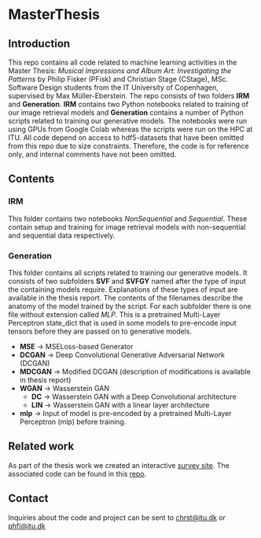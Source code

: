 # MasterThesis

## Introduction
This repo contains all code related to machine learning activities in the Master Thesis: _Musical Impressions and Album Art: Investigating the Patterns_ by Philip Fisker (PFisk) and Christian Stage (CStage), MSc. Software Design students from the IT University of Copenhagen, supervised by Max Müller-Eberstein. The repo consists of two folders **IRM** and **Generation**. **IRM** contains two Python notebooks related to training of our image retrieval models and **Generation** contains a number of Python scripts related to training our generative models. The notebooks were run using GPUs from Google Colab whereas the scripts were run on the HPC at ITU. All code depend on access to hdf5-datasets that have been omitted from this repo due to size constraints. Therefore, the code is for reference only, and internal comments have not been omitted.

## Contents

### IRM
This folder contains two notebooks _NonSequential_ and _Sequential_. These contain setup and training for image retrieval models with non-sequential and sequential data respectively.

### Generation
This folder contains all scripts related to training our generative models. It consists of two subfolders **SVF** and **SVFGY** named after the type of input the containing models require. Explanations of these types of input are available in the thesis report. The contents of the filenames describe the anatomy of the model trained by the script. For each subfolder there is one file without extension called _MLP_. This is a pretrained Multi-Layer Perceptron state_dict that is used in some models to pre-encode input tensors before they are passed on to generative models.

- **MSE** -> MSELoss-based Generator
- **DCGAN** -> Deep Convolutional Generative Adversarial Network (DCGAN)
- **MDCGAN** -> Modified DCGAN (description of modifications is available in thesis report)
- **WGAN** -> Wasserstein GAN
  - **DC** -> Wasserstein GAN with a Deep Convolutional architecture
  - **LIN** -> Wasserstein GAN with a linear layer architecture
- **mlp** -> Input of model is pre-encoded by a pretrained Multi-Layer Perceptron (mlp) before training.


## Related work
As part of the thesis work we created an interactive [survey site](https://kagenet.vercel.app/). The associated code can be found in this [repo](https://github.com/PFisk/kagenet).

## Contact
Inquiries about the code and project can be sent to chrst@itu.dk or phfi@itu.dk
